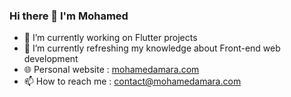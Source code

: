 ### Hi there 👋 I'm Mohamed

- 🔭 I’m currently working on Flutter projects
- 🌱 I’m currently refreshing my knowledge about Front-end web development
- 🌐 Personal website : [mohamedamara.com](https://mohamedamara.com/)
- 📫 How to reach me : contact@mohamedamara.com
